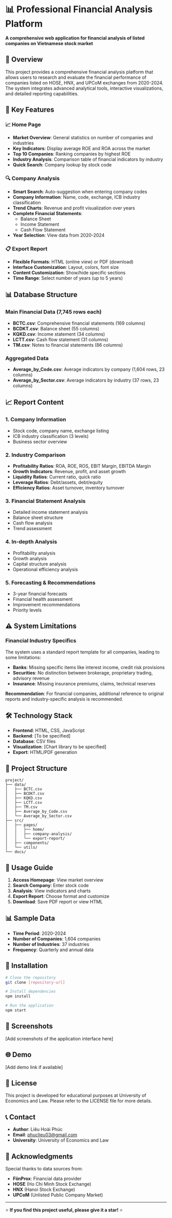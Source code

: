 # 📊 Professional Financial Analysis Platform

**A comprehensive web application for financial analysis of listed companies on Vietnamese stock market**

## 🌟 Overview

This project provides a comprehensive financial analysis platform that allows users to research and evaluate the financial performance of companies listed on HOSE, HNX, and UPCoM exchanges from 2020-2024. The system integrates advanced analytical tools, interactive visualizations, and detailed reporting capabilities.

## 🎯 Key Features

### 📈 Home Page
- **Market Overview**: General statistics on number of companies and industries
- **Key Indicators**: Display average ROE and ROA across the market
- **Top 10 Companies**: Ranking companies by highest ROE
- **Industry Analysis**: Comparison table of financial indicators by industry
- **Quick Search**: Company lookup by stock code

### 🔍 Company Analysis
- **Smart Search**: Auto-suggestion when entering company codes
- **Company Information**: Name, code, exchange, ICB industry classification
- **Trend Charts**: Revenue and profit visualization over years
- **Complete Financial Statements**:
  - Balance Sheet
  - Income Statement
  - Cash Flow Statement
- **Year Selection**: View data from 2020-2024

### 📋 Export Report
- **Flexible Formats**: HTML (online view) or PDF (download)
- **Interface Customization**: Layout, colors, font size
- **Content Customization**: Show/hide specific sections
- **Time Range**: Select number of years (up to 5 years)

## 📊 Database Structure

### Main Financial Data (7,745 rows each)
- **BCTC.csv**: Comprehensive financial statements (169 columns)
- **BCDKT.csv**: Balance sheet (55 columns)
- **KQKD.csv**: Income statement (34 columns)
- **LCTT.csv**: Cash flow statement (31 columns)
- **TM.csv**: Notes to financial statements (86 columns)

### Aggregated Data
- **Average_by_Code.csv**: Average indicators by company (1,604 rows, 23 columns)
- **Average_by_Sector.csv**: Average indicators by industry (37 rows, 23 columns)

## 📈 Report Content

### 1. Company Information
- Stock code, company name, exchange listing
- ICB industry classification (3 levels)
- Business sector overview

### 2. Industry Comparison
- **Profitability Ratios**: ROA, ROE, ROS, EBIT Margin, EBITDA Margin
- **Growth Indicators**: Revenue, profit, and asset growth
- **Liquidity Ratios**: Current ratio, quick ratio
- **Leverage Ratios**: Debt/assets, debt/equity
- **Efficiency Ratios**: Asset turnover, inventory turnover

### 3. Financial Statement Analysis
- Detailed income statement analysis
- Balance sheet structure
- Cash flow analysis
- Trend assessment

### 4. In-depth Analysis
- Profitability analysis
- Growth analysis
- Capital structure analysis
- Operational efficiency analysis

### 5. Forecasting & Recommendations
- 3-year financial forecasts
- Financial health assessment
- Improvement recommendations
- Priority levels

## ⚠️ System Limitations

### Financial Industry Specifics
The system uses a standard report template for all companies, leading to some limitations:

- **Banks**: Missing specific items like interest income, credit risk provisions
- **Securities**: No distinction between brokerage, proprietary trading, advisory revenue
- **Insurance**: Missing insurance premiums, claims, technical reserves

**Recommendation**: For financial companies, additional reference to original reports and industry-specific analysis is recommended.

## 🛠️ Technology Stack

- **Frontend**: HTML, CSS, JavaScript
- **Backend**: [To be specified]
- **Database**: CSV files
- **Visualization**: [Chart library to be specified]
- **Export**: HTML/PDF generation

## 📁 Project Structure

```
project/
├── data/
│   ├── BCTC.csv
│   ├── BCDKT.csv
│   ├── KQKD.csv
│   ├── LCTT.csv
│   ├── TM.csv
│   ├── Average_by_Code.csv
│   └── Average_by_Sector.csv
├── src/
│   ├── pages/
│   │   ├── home/
│   │   ├── company-analysis/
│   │   └── export-report/
│   ├── components/
│   └── utils/
└── docs/
```

## 🚀 Usage Guide

1. **Access Homepage**: View market overview
2. **Search Company**: Enter stock code
3. **Analysis**: View indicators and charts
4. **Export Report**: Choose format and customize
5. **Download**: Save PDF report or view HTML

## 📊 Sample Data

- **Time Period**: 2020-2024
- **Number of Companies**: 1,604 companies
- **Number of Industries**: 37 industries
- **Frequency**: Quarterly and annual data

## 🔧 Installation

```bash
# Clone the repository
git clone [repository-url]

# Install dependencies
npm install

# Run the application
npm start
```

## 📱 Screenshots

[Add screenshots of the application interface here]

## 🌐 Demo

[Add demo link if available]

## 📝 License

This project is developed for educational purposes at University of Economics and Law. Please refer to the LICENSE file for more details.

## 📞 Contact

- **Author**: Liêu Hoài Phúc
- **Email**: phuclieu03@gmail.com
- **University**: University of Economics and Law
## 🙏 Acknowledgments

Special thanks to data sources from:
- **FiinProx**: Financial data provider
- **HOSE** (Ho Chi Minh Stock Exchange)
- **HNX** (Hanoi Stock Exchange)
- **UPCoM** (Unlisted Public Company Market)

---

⭐ **If you find this project useful, please give it a star!** ⭐
